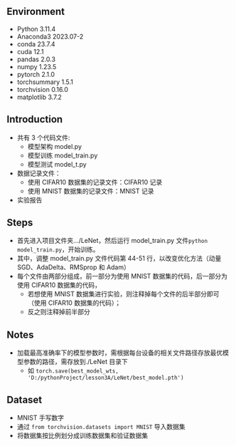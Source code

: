 ## Environment

- Python 3.11.4
- Anaconda3 2023.07-2
- conda 23.7.4
- cuda 12.1
- pandas 2.0.3
- numpy 1.23.5
- pytorch 2.1.0
- torchsummary 1.5.1
- torchvision 0.16.0
- matplotlib 3.7.2

## Introduction

- 共有 3 个代码文件:
  - 模型架构 model.py
  - 模型训练 model_train.py
  - 模型测试 model_t.py
- 数据记录文件：
  - 使用 CIFAR10 数据集的记录文件：CIFAR10 记录
  - 使用 MNIST 数据集的记录文件：MNIST 记录
- 实验报告

## Steps

- 首先进入项目文件夹…/LeNet，然后运行 model_train.py 文件`python model_train.py`，开始训练。
- 其中，调整 model_train.py 文件代码第 44-51 行，以改变优化方法（动量 SGD、AdaDelta、RMSprop 和 Adam）
- 每个文件由两部分组成，前一部分为使用 MNIST 数据集的代码，后一部分为使用 CIFAR10 数据集的代码，
  - 若想使用 MNIST 数据集进行实验，则注释掉每个文件的后半部分即可（使用 CIFAR10 数据集的代码）；
  - 反之则注释掉前半部分

## Notes

- 加载最高准确率下的模型参数时，需根据每台设备的相关文件路径存放最优模型参数的路径，需存放到./LeNet 目录下
  - 如 `torch.save(best_model_wts, 'D:/pythonProject/lesson3A/LeNet/best_model.pth')`

## Dataset

- MNIST 手写数字
- 通过 `from torchvision.datasets import MNIST` 导入数据集
- 将数据集按比例划分成训练数据集和验证数据集
